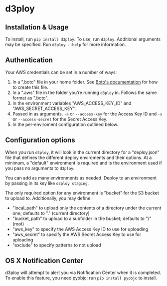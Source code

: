 # d3ploy

## Installation & Usage

To install, run `pip install d3ploy`.
To use, run `d3ploy`. Additional arguments may be specified. Run `d3ploy --help` for more information.

## Authentication

Your AWS credentials can be set in a number of ways:

1. In a ".boto" file in your home folder. See [Boto's documentation](http://docs.pythonboto.org/en/latest/boto_config_tut.html) for how to create this file.
2. In a ".aws" file in the folder you're running `d3ploy` in. Follows the same format as ".boto".
3. In the environment variables "AWS_ACCESS_KEY_ID" and "AWS_SECRET_ACCESS_KEY".
4. Passed in as arguments. `-a` or `--access-key` for the Access Key ID and `-s` or `--access-secret` for the Secret Access Key.
5. In the per-enviroment configuration outlined below.

## Configuration options

When you run `d3ploy`, it will look in the current directory for a "deploy.json" file that defines the different deploy enviroments and their options. At a minimum, a "default" environment is required and is the environment used if you pass no arguments to `d3ploy`.

You can add as many environments as needed. Deploy to an environment by passing in its key like `d3ploy staging`.

The only required option for any environment is "bucket" for the S3 bucket to upload to. Additionally, you may define:

* "local_path" to upload only the contents of a directory under the current one; defaults to "." (current directory)
* "bucket_path" to upload to a subfolder in the bucket; defaults to "/" (root)
* "aws_key" to specify the AWS Access Key ID to use for uploading
* "aws_secret" to specify the AWS Secret Access Key to use for uploading
* "exclude" to specify patterns to not upload

## OS X Notification Center

d3ploy will attempt to alert you via Notification Center when it is completed. To enable this feature, you need pyobjc; run `pip install pyobjc` to install.
